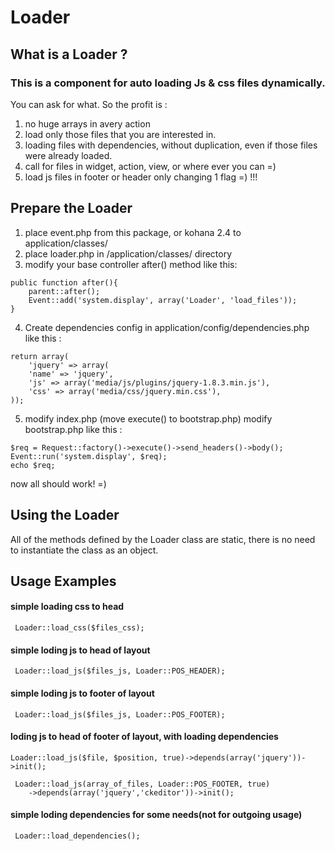 # Loader

##  What is a Loader ? 
 
### This is a component for auto loading Js & css files dynamically. 
 You can ask for what. So the profit is : 
 
 1. no huge arrays in avery action  
 2. load only those files that you are interested in. 
 3. loading files with dependencies, without duplication, even 
    if those files were already loaded. 
 4. call for files in widget, action, view, or where ever you can =) 
 5. load js files in footer or header only changing 1 flag =) !!! 
 
## Prepare the Loader

1. place event.php from this package, or kohana 2.4 to application/classes/ 
2. place loader.php in /application/classes/ directory 
3. modify your base controller after() method like this: 
 ```
 public function after(){
     parent::after();
     Event::add('system.display', array('Loader', 'load_files')); 
 }  
 ```


4. Create dependencies config in application/config/dependencies.php like this : 
 ```
 return array(
     'jquery' => array(
     'name' => 'jquery',
     'js' => array('media/js/plugins/jquery-1.8.3.min.js'),
     'css' => array('media/css/jquery.min.css'),
 ));
 ```

5. modify index.php (move execute() to bootstrap.php) 
 modify bootstrap.php like this : 
 ```
 $req = Request::factory()->execute()->send_headers()->body();
 Event::run('system.display', $req);  
 echo $req;  
 ``` 
 
now all should work! =) 

## Using the Loader

All of the methods defined by the Loader class are static, there is 
no need to instantiate the class as an object. 
 

## Usage Examples

#### simple loading css to head  
```
 Loader::load_css($files_css); 
``` 
#### simple loding js to head of layout 
```
 Loader::load_js($files_js, Loader::POS_HEADER); 
 ``` 
#### simple loding js to footer of layout 
```
 Loader::load_js($files_js, Loader::POS_FOOTER); 
 ``` 
#### loding js to head of footer of layout, with loading dependencies 

```
Loader::load_js($file, $position, true)->depends(array('jquery'))->init(); 
 
 Loader::load_js(array_of_files, Loader::POS_FOOTER, true) 
    ->depends(array('jquery','ckeditor'))->init(); 
``` 
#### simple loding dependencies for some needs(not for outgoing usage) 
```
 Loader::load_dependencies(); 
``` 
